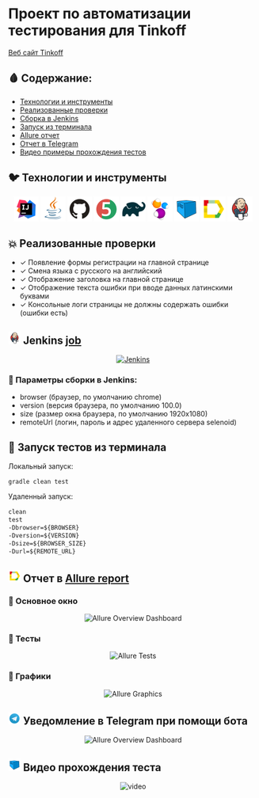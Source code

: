 # Проект по автоматизации тестирования для Tinkoff
<a target="_blank" href="https://www.tinkoff.ru/">Веб сайт Tinkoff</a>

## :drop_of_blood: Содержание:

- [Технологии и инструменты](#earth_africa-технологии-и-инструменты)
- [Реализованные проверки](#earth_africa-Реализованные-проверки)
- [Сборка в Jenkins](#earth_africa-Jenkins-job)
- [Запуск из терминала](#earth_africa-Запуск-тестов-из-терминала)
- [Allure отчет](#earth_africa-Allure-отчет)
- [Отчет в Telegram](#earth_africa-Уведомление-в-Telegram-при-помощи-бота)
- [Видео примеры прохождения тестов](#earth_africa-Примеры-видео-о-прохождении-тестов)

## :bird: Технологии и инструменты

<p align="center">
<a href="https://www.jetbrains.com/idea/"><img src="images/logo/Idea.svg" width="50" height="50"  alt="IDEA"/></a>
<a href="https://www.java.com/"><img src="images/logo/Java.svg" width="50" height="50"  alt="Java"/></a>
<a href="https://github.com/"><img src="images/logo/GitHub.svg" width="50" height="50"  alt="Github"/></a>
<a href="https://junit.org/junit5/"><img src="images/logo/Junit5.svg" width="50" height="50"  alt="JUnit 5"/></a>
<a href="https://gradle.org/"><img src="images/logo/Gradle.svg" width="50" height="50"  alt="Gradle"/></a>
<a href="https://selenide.org/"><img src="images/logo/Selenide.svg" width="50" height="50"  alt="Selenide"/></a>
<a href="https://aerokube.com/selenoid/"><img src="images/logo/Selenoid.svg" width="50" height="50"  alt="Selenoid"/></a>
<a href="https://github.com/allure-framework/allure2"><img src="images/logo/Allure.svg" width="50" height="50"  alt="Allure"/></a>
<a href="https://www.jenkins.io/"><img src="images/logo/Jenkins.svg" width="50" height="50"  alt="Jenkins"/></a>
</p>

## :boom: Реализованные проверки

- ✓ Появление формы регистрации на главной странице
- ✓ Смена языка с русского на английский
- ✓ Отображение заголовка на главной странице
- ✓ Отображение текста ошибки при вводе данных латинскими буквами
- ✓ Консольные логи страницы не должны содержать ошибки (ошибки есть)

## <img src="images/logo/Jenkins.svg" width="25" height="25"  alt="Jenkins"/></a> Jenkins <a target="_blank" href="https://jenkins.autotests.cloud/job/tinkoff-tests/"> job </a>
<p align="center">
<a href="https://jenkins.autotests.cloud/job/tinkoff-tests/"><img src="" alt="Jenkins"/></a>
</p>

### :maple_leaf: Параметры сборки в Jenkins:

- browser (браузер, по умолчанию chrome)
- version (версия браузера, по умолчанию 100.0)
- size (размер окна браузера, по умолчанию 1920x1080)
- remoteUrl (логин, пароль и адрес удаленного сервера selenoid)

## :japanese_ogre: Запуск тестов из терминала

Локальный запуск:
```
gradle clean test
```

Удаленный запуск:
```
clean
test
-Dbrowser=${BROWSER}
-Dversion=${VERSION}
-Dsize=${BROWSER_SIZE}
-Durl=${REMOTE_URL}
```

## <img src="images/logo/Allure.svg" width="25" height="25"  alt="Allure"/></a> Отчет в <a target="_blank" href="https://jenkins.autotests.cloud/job/10_DikayaAV_unit13/allure/">Allure report</a>

### :lady_beetle: Основное окно

<p align="center">
<img title="Allure Overview Dashboard" src="images/screens/Screenshot_523.png">
</p>

### :cherries: Тесты

<p align="center">
<img title="Allure Tests" src="images/screens/Screenshot_524.png">
</p>

### :cut_of_meat: Графики

<p align="center">
<img title="Allure Graphics" src="images/screens/Screenshot_525.png">
</p>

## <img src="images/logo/Telegram.svg" width="25" height="25"  alt="Allure"/></a> Уведомление в Telegram при помощи бота

<p align="center">
<img title="Allure Overview Dashboard" src="images/screens/Screenshot_528.png" >
</p>


## <img src="images/logo/Selenoid.svg" width="25" height="25"  alt="Allure"/></a> Видео прохождения теста

<p align="center">
<img title="Selenoid Video" src="images/gif/видео.gif" width="250" height="153"  alt="video"> 
</p>
